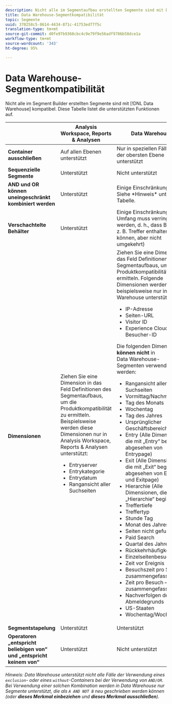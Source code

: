 ```yaml
---
description: Nicht alle im Segmentaufbau erstellten Segmente sind mit Data Warehouse kompatibel. Diese Tabelle listet die unterstützten Funktionen auf.
title: Data Warehouse-Segmentkompatibilität
topic: Segmente
uuid: 370258c5-8614-4434-871c-41753ed77f5c
translation-type: tm+mt
source-git-commit: d0fe97b9368cbc4c9e79f9e56adf9786b58dce1a
workflow-type: tm+mt
source-wordcount: '343'
ht-degree: 95%

---
```



# Data Warehouse-Segmentkompatibilität

Nicht alle im Segment Builder erstellten Segmente sind mit [!DNL Data Warehouse] kompatibel. Diese Tabelle listet die unterstützten Funktionen auf.

<table> 
 <thead> 
  <tr> 
   <th> </th> 
   <th> Analysis Workspace, Reports &amp; Analysen </th> 
   <th> Data Warehouse </th> 
  </tr> 
 </thead>
 <tbody> 
  <tr> 
   <td > <b>Container ausschließen</b> </td> 
   <td> Auf allen Ebenen unterstützt </td> 
   <td> Nur in speziellen Fällen auf der obersten Ebene unterstützt </td> 
  </tr> 
  <tr> 
   <td> <b>Sequenzielle Segmente</b> </td> 
   <td> Unterstützt </td> 
   <td> Nicht unterstützt </td> 
  </tr> 
  <tr> 
   <td> <b>AND und OR können uneingeschränkt kombiniert werden</b> </td> 
   <td> Unterstützt </td> 
   <td> Einige Einschränkungen. Siehe *Hinweis* unter der Tabelle. </td> 
  </tr> 
  <tr> 
   <td> <b>Verschachtelte Behälter</b> </td> 
   <td> Unterstützt </td> 
   <td> Einige Einschränkungen (der Umfang muss verringert werden, d. h., dass Besucher z. B. Treffer enthalten können, aber nicht umgekehrt) </td> 
  </tr> 
  <tr> 
   <td> <b>Dimensionen</b> </td> 
   <td>Ziehen Sie eine Dimension in das Feld <span class="uicontrol">Definitionen</span> des Segmentaufbaus, um die Produktkompatibilität zu ermitteln. Beispielsweise werden diese Dimensionen nur in Analysis Workspace, Reports &amp; Analysen unterstützt: 
    <ul> 
     <li>Entryserver </li> 
     <li>Entrykategorie </li> 
     <li>Entrydatum </li> 
     <li>Rangansicht aller Suchseiten </li> 
    </ul> </td> 
   <td> Ziehen Sie eine Dimension in das Feld <span class="uicontrol">Definitionen</span> des Segmentaufbaus, um die Produktkompatibilität zu ermitteln. Folgende Dimensionen werden beispielsweise nur in Data Warehouse unterstützt: 
    <ul> 
     <li>IP-Adresse </li> 
     <li>Seiten-URL </li> 
     <li>Visitor ID </li> 
     <li>Experience Cloud-Besucher-ID </li> 
    </ul> <p>Die folgenden Dimensionen <b>können nicht </b>in Data Warehouse-Segmenten verwendet werden: </p> 
    <ul> 
     <li>Rangansicht aller Suchseiten </li> 
     <li>Vormittag/Nachmittag </li> 
     <li>Tag des Monats </li> 
     <li>Wochentag </li> 
     <li>Tag des Jahres </li> 
     <li>Ursprünglicher Geschäftsbereich </li> 
     <li>Entry (Alle Dimensionen, die mit „Entry“ beginnen, abgesehen von Entrypage) </li> 
     <li>Exit (Alle Dimensionen, die mit „Exit“ beginnen, abgesehen von Exitlink und Exitpage) </li> 
     <li>Hierarchie (Alle Dimensionen, die mit „Hierarchie“ beginnen) </li> 
     <li>Treffertiefe </li> 
     <li>Treffertyp </li> 
     <li>Stunde  Tag </li> 
     <li>Monat des Jahres </li> 
     <li>Seiten nicht gefunden </li> 
     <li>Paid Search </li> 
     <li>Quartal des Jahres </li> 
     <li>Rückkehrhäufigkeit </li> 
     <li>Einzelseitenbesuche </li> 
     <li>Zeit vor Ereignis </li> 
     <li>Besuchszeit pro Seite – zusammengefasst </li> 
     <li>Zeit pro Besuch – zusammengefasst </li> 
     <li>Nachverfolgen des Abmeldegrunds </li> 
     <li>US-Staaten </li> 
     <li>Wochentag/Wochenende </li> 
    </ul> </td> 
  </tr> 
  <tr> 
   <td> <b>Segmentstapelung</b> </td> 
   <td> Unterstützt </td> 
   <td> Unterstützt </td> 
  </tr>
  <tr>
    <td><b>Operatoren „entspricht beliebigen von“ und „entspricht keinem von“</b></td>
    <td>Unterstützt</td>
    <td>Nicht unterstützt</td>
  </tr>
 </tbody> 
</table>

*Hinweis: Data Warehouse unterstützt nicht alle Fälle der Verwendung eines `exclusion`- oder eines `without`-Containers bei der Verwendung von `AND/OR`. Bei Verwendung einer solchen Kombination werden in Data Warehouse nur Segmente unterstützt, die als `A AND NOT B` neu geschrieben werden können (oder **dieses Merkmal einbeziehen** und **dieses Merkmal ausschließen**).*
